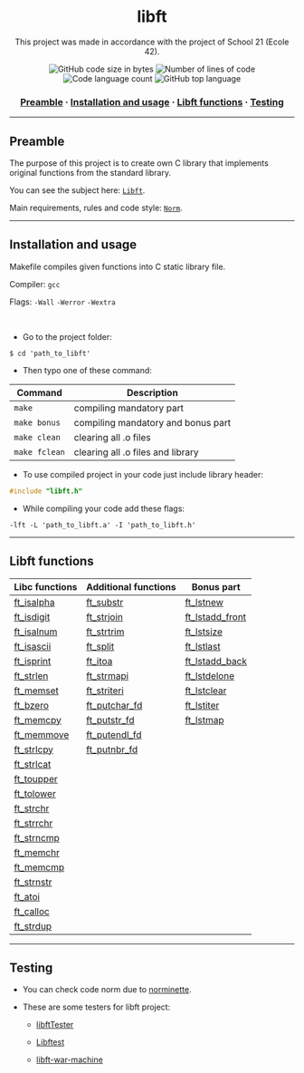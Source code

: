 <h1 align="center">
	libft
</h1>

<p align="center">
	This project was made in accordance with the project of School 21 (Ecole 42).
</p>

<p align="center">
	<img alt="GitHub code size in bytes" src="https://img.shields.io/github/languages/code-size/haimasker/libft?color=blue" />
	<img alt="Number of lines of code" src="https://img.shields.io/tokei/lines/github/haimasker/libft?color=blue" />
	<img alt="Code language count" src="https://img.shields.io/github/languages/count/haimasker/libft?color=blue" />
	<img alt="GitHub top language" src="https://img.shields.io/github/languages/top/haimasker/libft?color=blue" />
</p>

<h3 align="center">
	<a href="#preamble">Preamble</a>
	<span> · </span>
	<a href="#installation">Installation and usage</a>
	<span> · </span>
	<a href="#functions">Libft functions</a>
	<span> · </span>
	<a href="#testing">Testing</a>
</h3>

---

<a name="preamble"></a>
## Preamble

The purpose of this project is to create own C library that implements original functions from the standard library.

You can see the subject here: [`Libft`](en.subject.pdf).

Main requirements, rules and code style: [`Norm`](en_norm.pdf).

---

<a name="installation"></a>
## Installation and usage

Makefile compiles given functions into C static library file.

Compiler: `gcc`

Flags: `-Wall` `-Werror` `-Wextra`

<br>

* Go to the project folder:

```shell
$ cd 'path_to_libft'
```
* Then typo one of these command:

| Command         | Description                        |
| --------------- | ---------------------------------- |
| ``make``        | compiling mandatory part           |
| ``make bonus``  | compiling mandatory and bonus part |
| ``make clean``  | clearing all .o files              |
| ``make fclean`` | clearing all .o files and library  |

* To use compiled project in your code just include library header:

```c
#include "libft.h"
```

* While compiling your code add these flags:

```shell
-lft -L 'path_to_libft.a' -I 'path_to_libft.h'
```

---

<a name="functions"></a>
## Libft functions

| Libc functions                     | Additional functions                     | Bonus part                                   |
| ---------------------------------- | ---------------------------------------- | -------------------------------------------- |
| [ft_isalpha](/libft/ft_isalpha.c)  | [ft_substr](/libft/ft_substr.c)          | [ft_lstnew](/libft/ft_lstnew.c)              |
| [ft_isdigit](/libft/ft_isdigit.c)  | [ft_strjoin](/libft/ft_strjoin.c)        | [ft_lstadd_front](/libft/ft_lstadd_front.c)  |
| [ft_isalnum](/libft/ft_isalnum.c)  | [ft_strtrim](/libft/ft_strtrim.c)        | [ft_lstsize](/libft/ft_lstsize.c)            |
| [ft_isascii](/libft/ft_isascii.c)  | [ft_split](/libft/ft_split.c)            | [ft_lstlast](/libft/ft_lstlast.c)            |
| [ft_isprint](/libft/ft_isprint.c)  | [ft_itoa](/libft/ft_itoa.c)              | [ft_lstadd_back](/libft/ft_lstadd_back.c)    |
| [ft_strlen](/libft/ft_strlen.c)    | [ft_strmapi](/libft/ft_strmapi.c)        | [ft_lstdelone](/libft/ft_lstdelone.c)        |
| [ft_memset](/libft/ft_memset.c)    | [ft_striteri](/libft/ft_striteri.c)      | [ft_lstclear](/libft/ft_lstclear.c)          |
| [ft_bzero](/libft/ft_bzero.c)      | [ft_putchar_fd](/libft/ft_putchar_fd.c)  | [ft_lstiter](/libft/ft_lstiter.c)            |
| [ft_memcpy](/libft/ft_memcpy.c)    | [ft_putstr_fd](/libft/ft_putstr_fd.c)    | [ft_lstmap](/libft/ft_lstmap.c)              |
| [ft_memmove](/libft/ft_memmove.c)  | [ft_putendl_fd](/libft/ft_putendl_fd.c)  |                                              |
| [ft_strlcpy](/libft/ft_strlcpy.c)  | [ft_putnbr_fd](/libft/ft_putnbr_fd.c)    |                                              |
| [ft_strlcat](/libft/ft_strlcat.c)  |                                          |                                              |
| [ft_toupper](/libft/ft_toupper.c)  |                                          |                                              |
| [ft_tolower](/libft/ft_tolower.c)  |                                          |                                              |
| [ft_strchr](/libft/ft_strchr.c)    |                                          |                                              |
| [ft_strrchr](/libft/ft_strrchr.c)  |                                          |                                              |
| [ft_strncmp](/libft/ft_strncmp.c)  |                                          |                                              |
| [ft_memchr](/libft/ft_memchr.c)    |                                          |                                              |
| [ft_memcmp](/libft/ft_memcmp.c)    |                                          |                                              |
| [ft_strnstr](/libft/ft_strnstr.c)  |                                          |                                              |
| [ft_atoi](/libft/ft_atoi.c)        |                                          |                                              |
| [ft_calloc](/libft/ft_calloc.c)    |                                          |                                              |
| [ft_strdup](/libft/ft_strdup.c)    |                                          |                                              |

---

<a name="testing"></a>
## Testing

* You can check code norm due to [norminette](https://github.com/42School/norminette).

* These are some testers for libft project:

	* [libftTester](https://github.com/Tripouille/libftTester)

	* [Libftest](https://github.com/jtoty/Libftest)

	* [libft-war-machine](https://github.com/y3ll0w42/libft-war-machine)
